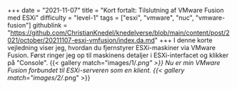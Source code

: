 +++
date = "2021-11-07"
title = "Kort fortalt: Tilslutning af VMware Fusion med ESXi"
difficulty = "level-1"
tags = ["esxi", "vmware", "nuc", "vmware-fusion"]
githublink = "https://github.com/ChristianKnedel/knedelverse/blob/main/content/post/2021/october/20211107-esxi-vmfusion/index.da.md"
+++
I denne korte vejledning viser jeg, hvordan du fjernstyrer ESXi-maskiner via VMware Fusion. Først ringer jeg op til maskinens detaljer i ESXi-interfacet og klikker på "Console".
{{< gallery match="images/1/*.png" >}}
Nu er min VMware Fusion forbundet til ESXi-serveren som en klient.
{{< gallery match="images/2/*.png" >}}
